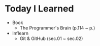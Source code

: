 # Today I Learned

- Book
  - The Programmer's Brain (p.114 ~ p.)
- Inflearn
  - Git & GitHub (sec.01 ~ sec.02)
